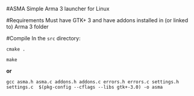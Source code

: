 #ASMA
Simple Arma 3 launcher for Linux

#Requirements
Must have GTK+ 3 and have addons installed in (or linked to) Arma 3 folder

#Compile
In the `src` directory:

`cmake .`

`make`

**or**

`gcc asma.h asma.c addons.h addons.c errors.h errors.c settings.h settings.c  $(pkg-config --cflags --libs gtk+-3.0) -o asma`
